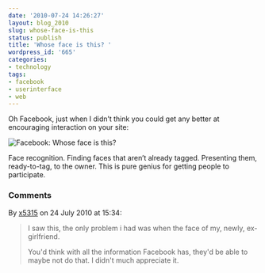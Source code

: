 ```yaml
---
date: '2010-07-24 14:26:27'
layout: blog_2010
slug: whose-face-is-this
status: publish
title: 'Whose face is this? '
wordpress_id: '665'
categories:
- technology
tags:
- facebook
- userinterface
- web
---
```


Oh Facebook, just when I didn’t think you could get any better at encouraging
interaction on your site:

![Facebook: Whose face is this?](http://alexmuller.s3.amazonaws.com/static/blog/2010-07-24-facebook-whose-face.png)

Face recognition. Finding faces that aren’t already tagged. Presenting them,
ready-to-tag, to the owner. This is pure genius for getting people to
participate.

### Comments ###

By [x5315](http://x5315.com) on 24 July 2010 at 15:34:

> I saw this, the only problem i had was when the face of my, newly, ex-
> girlfriend.
> 
> You'd think with all the information Facebook has, they'd be able to maybe not
> do that. I didn't much appreciate it.
